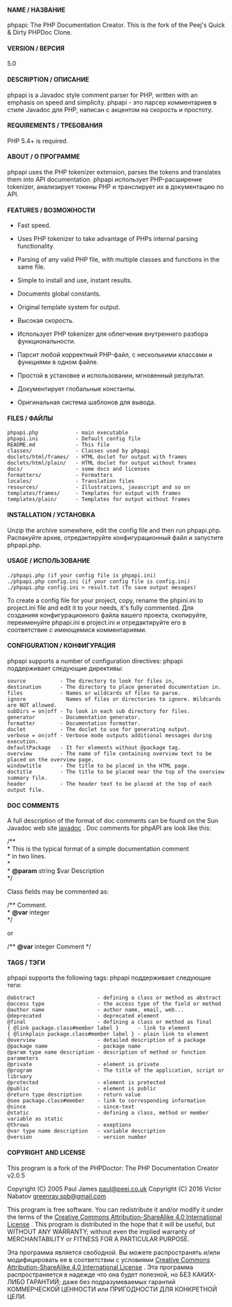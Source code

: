 #### NAME / НАЗВАНИЕ

phpapi: The PHP Documentation Creator.
This is the fork of the Peej's Quick & Dirty PHPDoc Clone.

#### VERSION / ВЕРСИЯ

5.0

#### DESCRIPTION / ОПИСАНИЕ

phpapi is a Javadoc style comment parser for PHP, written with an emphasis on speed and simplicity.
phpapi - это парсер комментариев в стиле Javadoc для PHP, написан с акцентом на скорость и простоту.

#### REQUIREMENTS / ТРЕБОВАНИЯ

PHP 5.4+ is required.

#### ABOUT / О ПРОГРАММЕ

phpapi uses the PHP tokenizer extension, parses the tokens and translates them into API documentation.
phpapi использует PHP-расширение tokenizer, анализирует токены PHP и транслирует их в документацию по API.

#### FEATURES / ВОЗМОЖНОСТИ

- Fast speed.
- Uses PHP tokenizer to take advantage of PHPs internal parsing functionality.
- Parsing of any valid PHP file, with multiple classes and functions in the same file.
- Simple to install and use, instant results.
- Documents global constants.
- Original template system for output.


- Высокая скорость.
- Использует PHP tokenizer для облегчения внутреннего разбора функциональности.
- Парсит любой корректный PHP-файл, с несколькими классами и функциями в одном файле.
- Простой в установке и использовании, мгновенный результат.
- Документирует глобальные константы.
- Оригинальная система шаблонов для вывода.

#### FILES / ФАЙЛЫ

    phpapi.php            - main executable
    phpapi.ini            - Default config file
    README.md             - This file
    classes/              - Classes used by phpapi
    doclets/html/frames/  - HTML doclet for output with frames
    doclets/html/plain/   - HTML doclet for output without frames
    docs/                 - some docs and licenses
    formatters/           - Formatters
    locales/              - Translation files
    resources/            - Illustrations, javascript and so on
    templates/frames/     - Templates for output with frames
    templates/plain/      - Templates for output without frames

#### INSTALLATION / УСТАНОВКА

Unzip the archive somewhere, edit the config file and then run phpapi.php.
Распакуйте архив, отредактируйте конфигурационный файл и запустите phpapi.php.

#### USAGE / ИСПОЛЬЗОВАНИЕ

    ./phpapi.php (if your config file is phpapi.ini)
    ./phpapi.php config.ini (if your config file is config.ini)
    ./phpapi.php config.ini > result.txt (To save output mesages)

To create a config file for your project, copy, rename the phpini.ini to project.ini file and edit it to your needs, it's fully commented.
Для созданияя конфигурационного файла вашего проекта, скопируйте, переименуйте phpapi.ini в project.ini и отредактируйте его в соответствие с имеющемися комментариями.

#### CONFIGURATION / КОНФИГУРАЦИЯ

phpapi supports a number of configuration directives:
phpapi поддерживает следующие директивы:

    source           - The directory to look for files in,
    destination      - The directory to place generated documentation in.
    files            - Names or wildcards of files to parse.
    ignore             Names of files or directories to ignore. Wildcards are NOT allowed.
    subDirs = on|off - To look in each sub directory for files.
    generator        - Documentation generator.
    formatter        - Documentation formatter.
    doclet           - The doclet to use for generating output.
    verbose = on|off - Verbose mode outputs additional messages during execution.
    defaultPackage   - It for elements without @package tag.
    overview         - The name of file containing overview text to be placed on the overview page.
    windowtitle      - The title to be placed in the HTML page.
    doctitle         - The title to be placed near the top of the overview summary file.
    header           - The header text to be placed at the top of each output file.

#### DOC COMMENTS

A full description of the format of doc comments can be found on the Sun Javadoc web site [javadoc](http://java.sun.com/j2se/javadoc/) .
Doc comments for phpAPI are look like this:

/** <br />
 \* This is the typical format of a simple documentation comment<br />
 \* in two lines.<br />
 \* <br />
 \* __@param__ string $var Description<br />
 \*/

Class fields may be commented as:

/** Comment.<br />
 \* __@var__ integer<br />
 \*/

or

/** __@var__ integer Comment */

#### TAGS / ТЭГИ

phpapi supports the following tags:
phpapi поддерживает следующие теги:

    @abstract                    - defining a class or method as abstract
    @access type                 - the access type of the field or method
    @author name                 - author name, email, web...
    @deprecated                  - deprecated element
    @final                       - defining a class or method as final
    { @link package.class#member label }      - link to element
    { @linkplain package.class#member label } - plain link to element
    @overview                    - detailed description of a package
    @package name                - package name
    @param type name description - description of method or function parameters
    @private                     - element is private
    @program                     - The title of the application, script or libruary
    @protected                   - element is protected
    @public                      - element is public
    @return type description     - return value
    @see package.class#member    - link to corresponding information
    @since                       - since-text
    @static                      - defining a class, method or member variable as static
    @throws                      - exeptions
    @var type name description   - variable description
    @version                     - version number

#### COPYRIGHT AND LICENSE

This program is a fork of the PHPDoctor: The PHP Documentation Creator v2.0.5

Copyright (C) 2005 Paul James <paul@peej.co.uk>
Copyright (C) 2016 Victor Nabatov <greenray.spb@gmail.com>

This program is free software.
You can redistribute it and/or modify it under the terms of the [Creative Commons Attribution-ShareAlike 4.0 International License](https://creativecommons.org/licenses/by-sa/4.0/legalcode) .
This program is distributed in the hope that it will be useful, but WITHOUT ANY WARRANTY;
without even the implied warranty of MERCHANTABILITY or FITNESS FOR A PARTICULAR PURPOSE.

Эта программа является свободной.
Вы можете распространять и/или модифицировать ее в соответствии c условиями [Creative Commons Attribution-ShareAlike 4.0 International License](https://creativecommons.org/licenses/by-sa/4.0/legalcode) .
Эта программа распространяется в надежде что она будет полезной, но БЕЗ КАКИХ-ЛИБО ГАРАНТИЙ;
даже без подразумеваемых гарантий КОММЕРЧЕСКОЙ ЦЕННОСТИ или ПРИГОДНОСТИ ДЛЯ КОНКРЕТНОЙ ЦЕЛИ.
